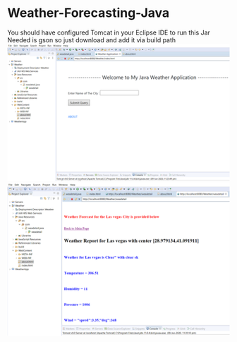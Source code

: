# Weather-Forecasting-Java
 You should have configured Tomcat in your Eclipse IDE to run this
 Jar Needed is gson so just download and add it via build path
![1](https://github.com/RaghavSaxena96/Weather-Forecasting-Java/blob/master/1.png)
![2](https://github.com/RaghavSaxena96/Weather-Forecasting-Java/blob/master/3.png)

